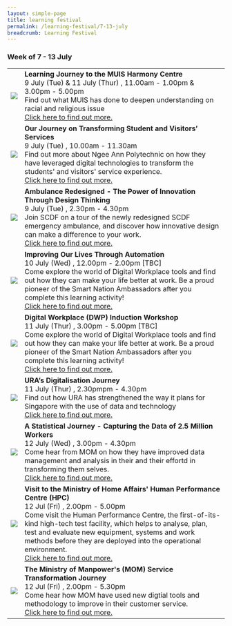 ```yaml
---
layout: simple-page
title: learning festival
permalink: /learning-festival/7-13-july
breadcrumb: Learning Festival
---
```


<!--
---
layout: leftnav-page-content
title: 7 - 13 July
permalink: /events/psw-learning-festival/7-13-july
breadcrumb: 7 - 13 July
collection_name: events
second_nav_title: "PSW Learning Festival"
---
-->
### Week of 7 - 13 July

<table>
   <tr>
    <td>
      <a href="/events/learning-journeys/event-details/LJ_VMHC"> <img src="/images/learning-journey-2.png" />
    </td>
    <td>
      <b>Learning Journey to the MUIS Harmony Centre</b>
      <br>9 July (Tue) & 11 July (Thur) , 11.00am - 1.00pm & 3.00pm - 5.00pm
      <br>Find out what MUIS has done to deepen understanding on racial and religious issue
      <br><a href="/events/learning-journeys/event-details/LJ_VMHC">Click here to find out more.</a>
    </td>
  </tr>
  <tr>
    <td>
      <a href="/events/learning-journeys/event-details/LJ_NASS&VCTJ"> <img src="/images/learning-journey-2.png" />
    </td>
    <td>
      <b>Our Journey on Transforming Student and Visitors’ Services</b>
      <br>9 July (Tue) , 10.00am - 11.30am
      <br>Find out more about Ngee Ann Polytechnic on how they have leveraged digital technologies to transform the students' and visitors' service experience.
      <br><a href="/events/learning-journeys/event-details/LJ_NASS&VCTJ">Click here to find out more.</a>
    </td>
  </tr>
  <tr>
    <td>
      <a href="/events/learning-journeys/event-details/LJ_scdf"> <img src="/images/learning-journey-2.png" />
    </td>
    <td>
      <b>Ambulance Redesigned - The Power of Innovation Through Design Thinking</b>
      <br>9 July (Tue) , 2.30pm - 4.30pm
      <br>Join SCDF on a tour of the newly redesigned SCDF emergency ambulance, and discover how innovative design can make a difference to your work.
      <br><a href="/events/learning-journeys/event-details/LJ_scdf">Click here to find out more.</a>
    </td>
  </tr>
  <tr>
    <td>
      <a href="/events/learning-journeys/event-details/LA_IoLTAbGT"> <img src="/images/learning-journey-3.png" />
    </td>
    <td>
      <b>Improving Our Lives Through Automation</b>
      <br>10 July (Wed) , 12.00pm - 2.00pm [TBC]  
      <br>Come explore the world of Digital Workplace tools and find out how they can make your life better at work. Be a proud pioneer of the Smart Nation Ambassadors after you complete this learning activity!
      <br><a href="/events/learning-journeys/event-details/LA_IoLTAbGT">Click here to find out more.</a>
    </td>
  </tr>
  <tr>
    <td>
      <a href="/events/learning-journeys/event-details/LA_DWP"> <img src="/images/learning-journey-3.png" />
    </td>
    <td>
      <b>Digital Workplace (DWP) Induction Workshop</b>
      <br>11 July (Thur) , 3.00pm - 5.00pm [TBC]  
      <br>Come explore the world of Digital Workplace tools and find out how they can make your life better at work. Be a proud pioneer of the Smart Nation Ambassadors after you complete this learning activity!
      <br><a href="/events/learning-journeys/event-details/LA_DWP">Click here to find out more.</a>
    </td>
  </tr>
  <tr>
    <td>
      <a href="/events/learning-journeys/event-details/LJ_URADigitalJourney"> <img src="/images/learning-journey-3.png" />
    </td>
    <td>
      <b>URA’s Digitalisation Journey</b>
      <br>11 July (Thur) , 2.30pmpm - 4.30pm  
      <br>Find out how URA has strengthened the way it plans for Singapore with the use of data and technology
      <br><a href="/events/learning-journeys/event-details/LJ_URADigitalJourney">Click here to find out more.</a>
    </td>
  </tr>
  <tr>
    <td>
      <a href="/events/learning-journeys/event-details/LJ_momdata"> <img src="/images/learning-journey-2.png" />
    </td>
    <td>
      <b>A Statistical Journey - Capturing the Data of 2.5 Million Workers</b>
      <br>12 July (Wed) , 3.00pm - 4.30pm
      <br>Come hear from MOM on how they have improved data management and analysis in their and their effortd in transforming them selves.
      <br><a href="/events/learning-journeys/event-details/LJ_momdata">Click here to find out more.</a>
    </td>
  </tr>
  <tr>
     <td>
      <a href="/events/learning-journeys/event-details/LJ_MHAHPC"> <img src="/images/learning-journey-1.png" />
    </td>
    <td>
      <b>Visit to the Ministry of Home Affairs' Human Performance Centre (HPC)</b>
      <br>12 Jul (Fri) , 2.00pm - 5.00pm
      <br>Come visit the Human Performance Centre, the first-of-its-kind high-tech test facility, which helps to analyse, plan, test and evaluate new equipment, systems and work methods before they are deployed into the operational environment.
      <br><a href="/events/learning-journeys/event-details/LJ_MHAHPC">Click here to find out more.</a>
    </td>
  </tr>
  <tr>
     <td>
      <a href="/events/learning-journeys/event-details/LJ_momservice"> <img src="/images/learning-journey-1.png" />
    </td>
    <td>
      <b>The Ministry of Manpower's (MOM) Service Transformation Journey</b>
      <br>12 Jul (Fri) , 2.00pm - 5.30pm
      <br>Come hear how MOM have used new digtial tools and methodology to improve in their customer service.
      <br><a href="/events/learning-journeys/event-details/LJ_momservice">Click here to find out more.</a>
    </td>
  </tr>
</table>
